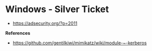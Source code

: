 # Windows - Silver Ticket

* https://adsecurity.org/?p=2011

**References**
* https://github.com/gentilkiwi/mimikatz/wiki/module-~-kerberos
